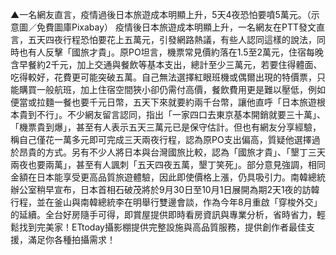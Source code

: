 ▲一名網友直言，疫情過後日本旅遊成本明顯上升，5天4夜恐怕要噴5萬元。（示意圖／免費圖庫Pixabay）
疫情後日本旅遊成本明顯上升，一名網友在PTT發文直言，五天四夜行程恐怕要花上五萬元，引發網路熱議，有些人認同這樣的說法，同時也有人反擊「國旅才貴」。原PO坦言，機票常見價約落在1.5至2萬元，住宿每晚含早餐約2千元，加上交通與餐飲等基本支出，總計至少三萬元，若要住得體面、吃得較好，花費更可能突破五萬。自己無法選擇紅眼班機或偶爾出現的特價票，只能購買一般航班，加上住宿空間狹小卻仍需付高價，餐飲費用更是難以壓低，例如便當或拉麵一餐也要千元日幣，五天下來就要約兩千台幣，讓他直呼「日本旅遊根本貴到不行」。不少網友留言認同，指出「一家四口去東京基本開銷就要三十萬」、「機票貴到爆」，甚至有人表示五天三萬元已是保守估計。但也有網友分享經驗，稱自己僅花一萬多元即可完成三天兩夜行程，認為原PO支出偏高，質疑他選擇過於昂貴的方式。另有不少人將日本與台灣國旅比較，認為「國旅才貴」、「墾丁三天兩夜也要兩萬」，甚至有人諷刺「五天四夜五萬，墾丁笑死」。部分意見強調，相同金額在日本能享受更高品質旅遊體驗，因此即使價格上漲，仍具吸引力。南韓總統辦公室稍早宣布，日本首相石破茂將於9月30日至10月1日展開為期2天1夜的訪韓行程，並在釜山與南韓總統李在明舉行雙邊會談，作為今年8月重啟「穿梭外交」的延續。全台好房隨手可得，即賞屋提供即時看房資訊與專業分析，省時省力，輕鬆找到完美家！ETtoday攝影棚提供完整設施與高品質服務，提供創作者最佳支援，滿足你各種拍攝需求！